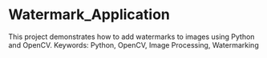 # Watermark_Application
This project demonstrates how to add watermarks to images using Python and OpenCV. Keywords: Python, OpenCV, Image Processing, Watermarking
